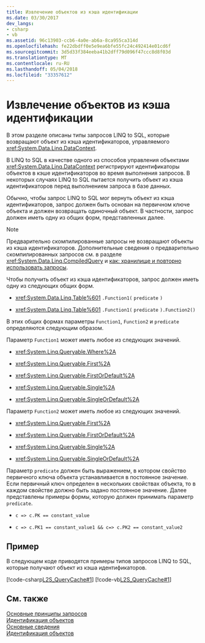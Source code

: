 ```yaml
---
title: Извлечение объектов из кэша идентификации
ms.date: 03/30/2017
dev_langs:
- csharp
- vb
ms.assetid: 96c13903-ccb6-4a0e-ab6a-8ca955ca314d
ms.openlocfilehash: fe22dbdff0e5e9ea6bfe55fc24c492414e01cd6f
ms.sourcegitcommit: 3d5d33f384eeba41b2dff79d096f47ccc8d8f03d
ms.translationtype: MT
ms.contentlocale: ru-RU
ms.lasthandoff: 05/04/2018
ms.locfileid: "33357612"
---
```

# <a name="retrieving-objects-from-the-identity-cache"></a>Извлечение объектов из кэша идентификации
В этом разделе описаны типы запросов LINQ to SQL, которые возвращают объект из кэша идентификаторов, управляемого <xref:System.Data.Linq.DataContext>.  
  
 В LINQ to SQL в качестве одного из способов управления объектами <xref:System.Data.Linq.DataContext> регистрируют идентификаторы объектов в кэше идентификаторов во время выполнения запросов. В некоторых случаях LINQ to SQL пытается получить объект из кэша идентификаторов перед выполнением запроса в базе данных.  
  
 Обычно, чтобы запрос LINQ to SQL мог вернуть объект из кэша идентификаторов, запрос должен быть основан на первичном ключе объекта и должен возвращать одиночный объект. В частности, запрос должен иметь одну из общих форм, представленных далее.  
  
> [!NOTE]
>  Предварительно скомпилированные запросы не возвращают объекты из кэша идентификаторов. Дополнительные сведения о предварительно скомпилированных запросов см. в разделе <xref:System.Data.Linq.CompiledQuery> и [как: хранилище и повторно использовать запросы](../../../../../../docs/framework/data/adonet/sql/linq/how-to-store-and-reuse-queries.md).  
  
 Чтобы получить объект из кэша идентификаторов, запрос должен иметь одну из следующих общих форм.  
  
-   <xref:System.Data.Linq.Table%601> `.Function1(` `predicate` `)`  
  
-   <xref:System.Data.Linq.Table%601> `.Function1(` `predicate` `).Function2()`  
  
 В этих общих формах параметры `Function1`, `Function2` и `predicate` определяются следующим образом.  
  
 Параметр `Function1` может иметь любое из следующих значений.  
  
-   <xref:System.Linq.Queryable.Where%2A>  
  
-   <xref:System.Linq.Queryable.First%2A>  
  
-   <xref:System.Linq.Queryable.FirstOrDefault%2A>  
  
-   <xref:System.Linq.Queryable.Single%2A>  
  
-   <xref:System.Linq.Queryable.SingleOrDefault%2A>  
  
 Параметр `Function2` может иметь любое из следующих значений.  
  
-   <xref:System.Linq.Queryable.First%2A>  
  
-   <xref:System.Linq.Queryable.FirstOrDefault%2A>  
  
-   <xref:System.Linq.Queryable.Single%2A>  
  
-   <xref:System.Linq.Queryable.SingleOrDefault%2A>  
  
 Параметр `predicate` должен быть выражением, в котором свойство первичного ключа объекта устанавливается в постоянное значение. Если первичный ключ определен в нескольких свойствах объекта, то в каждом свойстве должно быть задано постоянное значение. Далее представлены примеры формы, которую должен принимать параметр `predicate`.  
  
-   `c => c.PK == constant_value`  
  
-   `c => c.PK1 == constant_value1 && c=> c.PK2 == constant_value2`  
  
## <a name="example"></a>Пример  
 В следующем коде приводятся примеры типов запросов LINQ to SQL, которые получают объект из кэша идентификаторов.  
  
 [!code-csharp[L2S_QueryCache#1](../../../../../../samples/snippets/csharp/VS_Snippets_Data/l2s_querycache/cs/program.cs#1)]
 [!code-vb[L2S_QueryCache#1](../../../../../../samples/snippets/visualbasic/VS_Snippets_Data/l2s_querycache/vb/module1.vb#1)]  
  
## <a name="see-also"></a>См. также  
 [Основные принципы запросов](../../../../../../docs/framework/data/adonet/sql/linq/query-concepts.md)  
 [Идентификация объектов](../../../../../../docs/framework/data/adonet/sql/linq/object-identity.md)  
 [Основные сведения](../../../../../../docs/framework/data/adonet/sql/linq/background-information.md)  
 [Идентификация объектов](../../../../../../docs/framework/data/adonet/sql/linq/object-identity.md)
